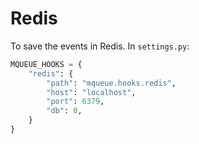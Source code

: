 # Redis

To save the events in Redis. In `settings.py`:

```python
MQUEUE_HOOKS = {
    "redis": {
        "path": "mqueue.hooks.redis",
        "host": "localhost",
        "port": 6379,
        "db": 0,
    }
}
```